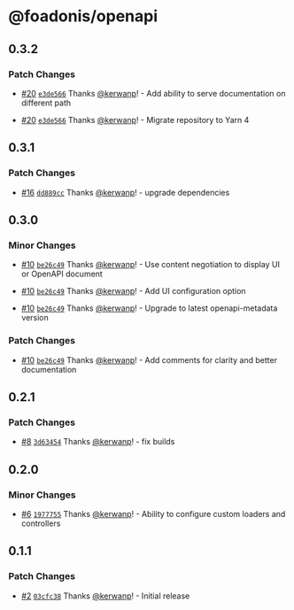 # @foadonis/openapi

## 0.3.2

### Patch Changes

- [#20](https://github.com/FriendsOfAdonis/FriendsOfAdonis/pull/20) [`e3de566`](https://github.com/FriendsOfAdonis/FriendsOfAdonis/commit/e3de566a8a6c7ef10d9f7326be90a910a1c8565c) Thanks [@kerwanp](https://github.com/kerwanp)! - Add ability to serve documentation on different path

- [#20](https://github.com/FriendsOfAdonis/FriendsOfAdonis/pull/20) [`e3de566`](https://github.com/FriendsOfAdonis/FriendsOfAdonis/commit/e3de566a8a6c7ef10d9f7326be90a910a1c8565c) Thanks [@kerwanp](https://github.com/kerwanp)! - Migrate repository to Yarn 4

## 0.3.1

### Patch Changes

- [#16](https://github.com/FriendsOfAdonis/FriendsOfAdonis/pull/16) [`dd889cc`](https://github.com/FriendsOfAdonis/FriendsOfAdonis/commit/dd889cca8b7dddfbb7a1d476076d2895b7274dd5) Thanks [@kerwanp](https://github.com/kerwanp)! - upgrade dependencies

## 0.3.0

### Minor Changes

- [#10](https://github.com/FriendsOfAdonis/FriendsOfAdonis/pull/10) [`be26c49`](https://github.com/FriendsOfAdonis/FriendsOfAdonis/commit/be26c49409b5ff88fee20ac75a32a3b0e39b369f) Thanks [@kerwanp](https://github.com/kerwanp)! - Use content negotiation to display UI or OpenAPI document

- [#10](https://github.com/FriendsOfAdonis/FriendsOfAdonis/pull/10) [`be26c49`](https://github.com/FriendsOfAdonis/FriendsOfAdonis/commit/be26c49409b5ff88fee20ac75a32a3b0e39b369f) Thanks [@kerwanp](https://github.com/kerwanp)! - Add UI configuration option

- [#10](https://github.com/FriendsOfAdonis/FriendsOfAdonis/pull/10) [`be26c49`](https://github.com/FriendsOfAdonis/FriendsOfAdonis/commit/be26c49409b5ff88fee20ac75a32a3b0e39b369f) Thanks [@kerwanp](https://github.com/kerwanp)! - Upgrade to latest openapi-metadata version

### Patch Changes

- [#10](https://github.com/FriendsOfAdonis/FriendsOfAdonis/pull/10) [`be26c49`](https://github.com/FriendsOfAdonis/FriendsOfAdonis/commit/be26c49409b5ff88fee20ac75a32a3b0e39b369f) Thanks [@kerwanp](https://github.com/kerwanp)! - Add comments for clarity and better documentation

## 0.2.1

### Patch Changes

- [#8](https://github.com/FriendsOfAdonis/FriendsOfAdonis/pull/8) [`3d63454`](https://github.com/FriendsOfAdonis/FriendsOfAdonis/commit/3d63454a855df620353808648b02a57ba15041f2) Thanks [@kerwanp](https://github.com/kerwanp)! - fix builds

## 0.2.0

### Minor Changes

- [#6](https://github.com/FriendsOfAdonis/FriendsOfAdonis/pull/6) [`1977755`](https://github.com/FriendsOfAdonis/FriendsOfAdonis/commit/19777552fbf8f243b691b0ff3faad02424425ccd) Thanks [@kerwanp](https://github.com/kerwanp)! - Ability to configure custom loaders and controllers

## 0.1.1

### Patch Changes

- [#2](https://github.com/FriendsOfAdonis/FriendsOfAdonis/pull/2) [`03cfc38`](https://github.com/FriendsOfAdonis/FriendsOfAdonis/commit/03cfc3878a2fe215be751160d7996441698e5298) Thanks [@kerwanp](https://github.com/kerwanp)! - Initial release
